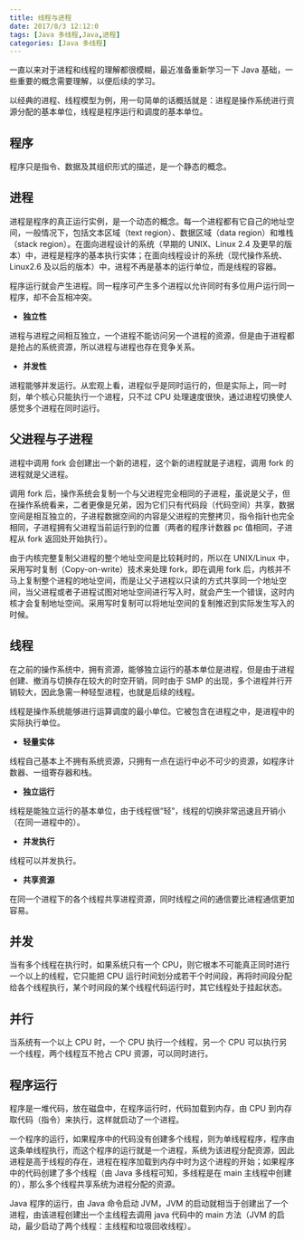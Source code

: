 ```yaml
---
title: 线程与进程
date: 2017/8/3 12:12:0
tags: [Java 多线程,Java,进程]
categories: [Java 多线程]
---
```

一直以来对于进程和线程的理解都很模糊，最近准备重新学习一下 Java 基础，一些重要的概念需要理解，以便后续的学习。		
<!--more-->		
		
以经典的进程、线程模型为例，用一句简单的话概括就是：进程是操作系统进行资源分配的基本单位，线程是程序运行和调度的基本单位。		
		
## 程序
程序只是指令、数据及其组织形式的描述，是一个静态的概念。		
		
## 进程
进程是程序的真正运行实例，是一个动态的概念。每一个进程都有它自己的地址空间，一般情况下，包括文本区域（text region）、数据区域（data region）和堆栈（stack region）。在面向进程设计的系统（早期的 UNIX、Linux 2.4 及更早的版本）中，进程是程序的基本执行实体；在面向线程设计的系统（现代操作系统、Linux2.6 及以后的版本）中，进程不再是基本的运行单位，而是线程的容器。		
		
程序运行就会产生进程。同一程序可产生多个进程以允许同时有多位用户运行同一程序，却不会互相冲突。		
- **独立性**
		
进程与进程之间相互独立，一个进程不能访问另一个进程的资源，但是由于进程都是抢占的系统资源，所以进程与进程也存在竞争关系。
- **并发性**
		
进程能够并发运行。从宏观上看，进程似乎是同时运行的，但是实际上，同一时刻，单个核心只能执行一个进程，只不过 CPU 处理速度很快，通过进程切换使人感觉多个进程在同时运行。  

## 父进程与子进程
进程中调用 fork 会创建出一个新的进程，这个新的进程就是子进程，调用 fork 的进程就是父进程。  

调用 fork 后，操作系统会复制一个与父进程完全相同的子进程，虽说是父子，但在操作系统看来，二者更像是兄弟，因为它们只有代码段（代码空间）共享，数据空间是相互独立的，子进程数据空间的内容是父进程的完整拷贝，指令指针也完全相同，子进程拥有父进程当前运行到的位置（两者的程序计数器 pc 值相同，子进程从 fork 返回处开始执行）。  

由于内核完整复制父进程的整个地址空间是比较耗时的，所以在 UNIX/Linux 中，采用写时复制（Copy-on-write）技术来处理 fork，即在调用 fork 后，内核并不马上复制整个进程的地址空间，而是让父子进程以只读的方式共享同一个地址空间，当父进程或者子进程试图对地址空间进行写入时，就会产生一个错误，这时内核才会复制地址空间。采用写时复制可以将地址空间的复制推迟到实际发生写入的时候。  

## 线程
在之前的操作系统中，拥有资源，能够独立运行的基本单位是进程，但是由于进程创建、撤消与切换存在较大的时空开销，同时由于 SMP 的出现，多个进程并行开销较大，因此急需一种轻型进程，也就是后续的线程。		
		
线程是操作系统能够进行运算调度的最小单位。它被包含在进程之中，是进程中的实际执行单位。		
- **轻量实体**
		
线程自己基本上不拥有系统资源，只拥有一点在运行中必不可少的资源，如程序计数器、一组寄存器和栈。
- **独立运行**
		
线程是能独立运行的基本单位，由于线程很“轻”，线程的切换非常迅速且开销小（在同一进程中的）。
- **并发执行**
		
线程可以并发执行。
- **共享资源**
		
在同一个进程下的各个线程共享进程资源，同时线程之间的通信要比进程通信更加容易。		
## 并发
当有多个线程在执行时，如果系统只有一个 CPU，则它根本不可能真正同时进行一个以上的线程，它只能把 CPU 运行时间划分成若干个时间段，再将时间段分配给各个线程执行，某个时间段的某个线程代码运行时，其它线程处于挂起状态。		
		
## 并行
当系统有一个以上 CPU 时，一个 CPU 执行一个线程，另一个 CPU 可以执行另一个线程，两个线程互不抢占 CPU 资源，可以同时进行。		
## 程序运行
程序是一堆代码，放在磁盘中，在程序运行时，代码加载到内存，由 CPU 到内存取代码（指令）来执行，这样就启动了一个进程。  

一个程序的运行，如果程序中的代码没有创建多个线程，则为单线程程序，程序由这条单线程执行，而这个程序的运行就是一个进程，系统为该进程分配资源，因此进程是高于线程的存在，进程在程序加载到内存中时为这个进程的开始；如果程序中的代码创建了多个线程（由 Java 多线程可知，多线程是在 main 主线程中创建的），那么多个线程共享系统为进程分配的资源。		
		
Java 程序的运行，由 Java 命令启动 JVM，JVM 的启动就相当于创建出了一个进程，由该进程创建出一个主线程去调用 java 代码中的 main 方法（JVM 的启动，最少启动了两个线程：主线程和垃圾回收线程）。